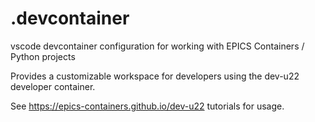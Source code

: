 # .devcontainer
vscode devcontainer configuration for working with EPICS Containers / Python projects

Provides a customizable workspace for developers using the dev-u22 developer
container.

See https://epics-containers.github.io/dev-u22 tutorials for usage.